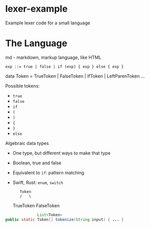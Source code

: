 # lexer-example
Example lexer code for a small language

# The Language

md - markdown, markup language, like HTML

```
exp ::= true | false | if (exp) { exp } else { exp }
```

data Token = TrueToken | FalseToken | IfToken | LeftParenToken ...

Possible tokens:
- `true`
- `false`
- `if`
- `(`
- `)`
- `{`
- `}`
- `else`

Algebraic data types
- One type, but different ways to make that type
- Boolean, true and false
- Equivalent to `if`: pattern matching
- Swift, Rust: `enum`, `switch`

         Token
         /   \
  TrueToken  FalseToken

```java
              List<Token>
public static Token[] tokenize(String input) { ... }
```

